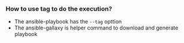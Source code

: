 ### How to use tag to do the execution?

- The ansible-playbook has the `--tag` opttion
- The ansible-gallaxy is helper command to download and generate playbook
